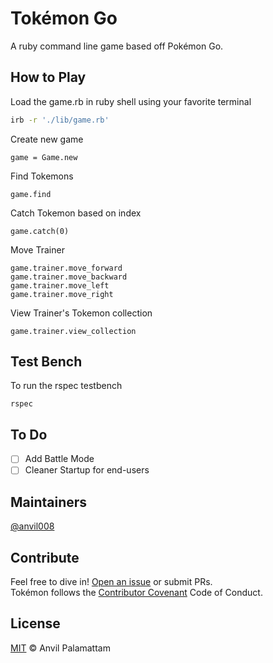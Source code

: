 # Tokémon Go

A ruby command line game based off Pokémon Go.

## How to Play

Load the game.rb in ruby shell using your favorite terminal  
```bash
irb -r './lib/game.rb'  
```

Create new game  
```
game = Game.new
```

Find Tokemons  
```
game.find
```

Catch Tokemon based on index  
```
game.catch(0)
```

Move Trainer  
```
game.trainer.move_forward  
game.trainer.move_backward  
game.trainer.move_left  
game.trainer.move_right  
```

View Trainer's Tokemon collection  
```
game.trainer.view_collection
```

## Test Bench

To run the rspec testbench  
```
rspec
```

## To Do

- [ ] Add Battle Mode
- [ ] Cleaner Startup for end-users

## Maintainers

[@anvil008](https://github.com/anvil008)

## Contribute

Feel free to dive in! [Open an issue](https://github.com/anvil008/tokemons/issues/new) or submit PRs.  
Tokémon follows the [Contributor Covenant](http://contributor-covenant.org/version/1/4/) Code of Conduct.

## License

[MIT](license.md) © Anvil Palamattam
